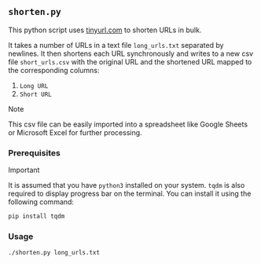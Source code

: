 ## `shorten.py`

This python script uses [tinyurl.com](https://tinyurl.com/) to shorten URLs in bulk.

It takes a number of URLs in a text file `long_urls.txt` separated by newlines. It then shortens each URL synchronously and writes to a new csv file `short_urls.csv` with the original URL and the shortened URL mapped to the corresponding columns:

1. `Long URL`
2. `Short URL`

> [!NOTE]
> This csv file can be easily imported into a spreadsheet like Google Sheets or Microsoft Excel for further processing.

### Prerequisites

> [!IMPORTANT]
> It is assumed that you have `python3` installed on your system. `tqdm` is also required to display progress bar on the terminal. You can install it using the following command:

```bash
pip install tqdm
```

### Usage

```bash
./shorten.py long_urls.txt
```
